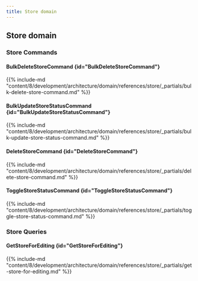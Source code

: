 ```yaml
---
title: Store domain
---
```


## Store domain

### Store Commands

#### BulkDeleteStoreCommand {id="BulkDeleteStoreCommand"}

{{%  include-md "content/8/development/architecture/domain/references/store/_partials/bulk-delete-store-command.md" %}}
#### BulkUpdateStoreStatusCommand {id="BulkUpdateStoreStatusCommand"}

{{%  include-md "content/8/development/architecture/domain/references/store/_partials/bulk-update-store-status-command.md" %}}
#### DeleteStoreCommand {id="DeleteStoreCommand"}

{{%  include-md "content/8/development/architecture/domain/references/store/_partials/delete-store-command.md" %}}
#### ToggleStoreStatusCommand {id="ToggleStoreStatusCommand"}

{{%  include-md "content/8/development/architecture/domain/references/store/_partials/toggle-store-status-command.md" %}}

### Store Queries

#### GetStoreForEditing {id="GetStoreForEditing"}

{{%  include-md "content/8/development/architecture/domain/references/store/_partials/get-store-for-editing.md" %}}
